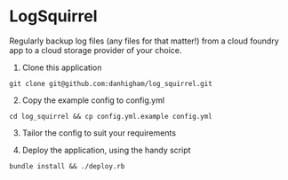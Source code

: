 LogSquirrel
===========

Regularly backup log files (any files for that matter!) from a cloud foundry app to a cloud storage provider of your choice.

1. Clone this application

  ``git clone git@github.com:danhigham/log_squirrel.git``  

2. Copy the example config to config.yml

  ``cd log_squirrel && cp config.yml.example config.yml``  
  
3. Tailor the config to suit your requirements

4. Deploy the application, using the handy script

  ``bundle install && ./deploy.rb``

